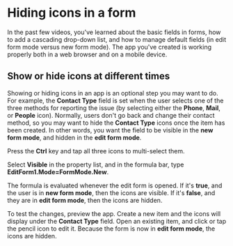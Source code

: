 <properties
   pageTitle="Hide icons in a form | Microsoft PowerApps"
   description="Hide icons in a form"
   services=""
   suite="powerapps"
   documentationCenter="na"
   authors="v-subohe"
   manager="anneta"
   editor=""
   tags=""
   featuredVideoId=123
   courseDuration=/>

   <tags
      ms.service="powerapps"
      ms.devlang="na"
      ms.topic="get-started-article"
      ms.tgt_pltfrm="na"
      ms.workload="na"
      ms.date="06/28/2017"
      ms.author="v-subohe"/>

# Hiding icons in a form
In the past few videos, you've learned about the basic fields in forms, how to add a cascading drop-down list, and how to manage default fields (in edit form mode versus new form mode). The app you've created is working properly both in a web browser and on a mobile device.

## Show or hide icons at different times ##
Showing or hiding icons in an app is an optional step you may want to do. For example, the **Contact Type** field is set when the user selects one of the three methods for reporting the issue (by selecting either the **Phone**, **Mail**, or **People** icon). Normally, users don't go back and change their contact method, so you may want to hide the **Contact Type** icons once the item has been created. In other words, you want the field to be visible in the **new form mode**, and hidden in the **edit form mode**.

Press the **Ctrl** key and tap all three icons to multi-select them.

Select **Visible** in the property list, and in the formula bar, type **EditForm1.Mode=FormMode.New**.

The formula is evaluated whenever the edit form is opened. If it's **true**, and the user is in **new form mode**, then the icons are visible. If it's **false**, and they are in **edit form mode**, then the icons are hidden.

To test the changes, preview the app. Create a new item and the icons will display under the **Contact Type** field. Open an existing item, and click or tap the pencil icon to edit it. Because the form is now in **edit form mode**, the icons are hidden.
